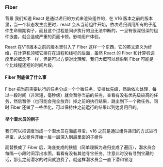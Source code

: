 ### Fiber
背景
我们知道 React 是通过递归的方式来渲染组件的，在 V16 版本之前的版本里，当一个状态发生变更时，react 会从当前组件开始，依次递归调用所有的子组件生命周期钩子，而且这个过程是同步执行的且无法中断的，一旦有很深很深的组件嵌套，就会造成严重的页面卡顿，影响用户体验。

React 在V16版本之前的版本里引入了 Fiber 这样一个东西，它的英文涵义为纤维，在计算机领域它排在在进程和线程的后面，虽然 React 的 Fiber 和计算机调度里的概念不一样，但是可以方便对比理解，我们大概可以想象到 Fiber 可能是一个比线程还短的时间片段。

#### Fiber 到底做了什么事
Fiber 把当前需要执行的任务分成一个个微任务，安排优先级，然后依次处理，每过一段时间（非常短，毫秒级）就会暂停当前的任务，查看有没有优先级较高的任务，然后暂停（也可能会完全放弃）掉之前的执行结果，跳出到下一个微任务。同时 Fiber 还做了一些优化，可以保持住之前运行的结果以到达复用目的。

#### 举个潜水员的例子

我们可以把调度当成一个潜水员在海底寻宝，v16 之前是通过组件递归的方式进行寻宝，从父组件开始一层一层深入到最里面的子组件

而替换成了 Fiber 后，海底变成的狭缝（简单理解为递归变成了遍历），潜水员会每隔一小段时间浮出水面，看看有没有其他寻宝任务。注意此时没有寻到宝藏的话，那么之前潜水的时间就浪费了。就这样潜水员会一直下潜和冒泡